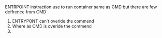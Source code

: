 ENTRPOINT instraction use to run container same as CMD 
but there are few deffrence from CMD 
1. ENTRYPONT can't overide the commend
2. Where as CMD is overide the commend
3.  